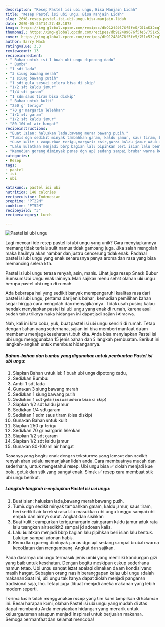 ```yaml
---
description: "Resep Pastel isi ubi ungu, Bisa Manjain Lidah"
title: "Resep Pastel isi ubi ungu, Bisa Manjain Lidah"
slug: 2698-resep-pastel-isi-ubi-ungu-bisa-manjain-lidah
date: 2020-05-25T14:27:48.107Z
image: https://img-global.cpcdn.com/recipes/db912489676f5fe5/751x532cq70/pastel-isi-ubi-ungu-foto-resep-utama.jpg
thumbnail: https://img-global.cpcdn.com/recipes/db912489676f5fe5/751x532cq70/pastel-isi-ubi-ungu-foto-resep-utama.jpg
cover: https://img-global.cpcdn.com/recipes/db912489676f5fe5/751x532cq70/pastel-isi-ubi-ungu-foto-resep-utama.jpg
author: Barry Mack
ratingvalue: 3.3
reviewcount: 13
recipeingredient:
- " Bahan untuk isi 1 buah ubi ungu dipotong dadu"
- " Bumbu"
- "1 sdt lada"
- "3 siung bawang merah"
- "1 siung bawang putih"
- "1 sdt gula sesuai selera bisa di skip"
- "1/2 sdt kaldu jamur"
- "1/4 sdt garam"
- "1 sdm saus tiram bisa diskip"
- " Bahan untuk kulit"
- "250 gr terigu"
- "70 gr margarin lelehkan"
- "1/2 sdt garam"
- "1/2 sdt kaldu jamur"
- "80-100 ml air hangat"
recipeinstructions:
- "Buat isian: haluskan lada,bawang merah bawang putih."
- "Tumis dgn sedikit minyak tambahkan garam, kaldu jamur, saus tiram, beri sedikit air koreksi rasa lalu masukkan ubi ungu tunggu sampai ubi empuk dan airnya surut. Angkat dan sisihkan"
- "Buat kulit : campurkan terigu,margarin cair,garam kaldu jamur aduk rata lalu tuangkan air sedikit2 sampai jd adonan kalis."
- "Lalu bulatkan menjadi bbrp bagian lalu pipihkan beri isian lalu bentuk. Lalukan sampai adonan habis."
- "Kemudian goreng diminyak panas dgn api sedang sampai brubah warna kecoklatan dan mengambang. Angkat dan sajikan."
categories:
- Resep
tags:
- pastel
- isi
- ubi

katakunci: pastel isi ubi 
nutrition: 148 calories
recipecuisine: Indonesian
preptime: "PT22M"
cooktime: "PT52M"
recipeyield: "3"
recipecategory: Lunch

---
```



![Pastel isi ubi ungu](https://img-global.cpcdn.com/recipes/db912489676f5fe5/751x532cq70/pastel-isi-ubi-ungu-foto-resep-utama.jpg)

Lagi mencari ide resep pastel isi ubi ungu yang unik? Cara menyiapkannya memang tidak terlalu sulit namun tidak gampang juga. Jika salah mengolah maka hasilnya akan hambar dan justru cenderung tidak enak. Padahal pastel isi ubi ungu yang enak seharusnya punya aroma dan rasa yang bisa memancing selera kita.

Pastel isi ubi ungu terasa renyah, asin, manis. Lihat juga resep Snack Bubur Sumsum Ubi Ungu enak lainnya. Mari sajikan menu sehat olahan ubi ungu berupa pastel ubi ungu di rumah.

Ada beberapa hal yang sedikit banyak mempengaruhi kualitas rasa dari pastel isi ubi ungu, pertama dari jenis bahan, kemudian pemilihan bahan segar hingga cara mengolah dan menyajikannya. Tidak usah pusing kalau hendak menyiapkan pastel isi ubi ungu yang enak di rumah, karena asal sudah tahu triknya maka hidangan ini dapat jadi sajian istimewa.


Nah, kali ini kita coba, yuk, buat pastel isi ubi ungu sendiri di rumah. Tetap dengan bahan yang sederhana, sajian ini bisa memberi manfaat dalam membantu menjaga kesehatan tubuh kita. Anda bisa menyiapkan Pastel isi ubi ungu menggunakan 15 jenis bahan dan 5 langkah pembuatan. Berikut ini langkah-langkah untuk membuat hidangannya.

<!--inarticleads1-->

##### Bahan-bahan dan bumbu yang digunakan untuk pembuatan Pastel isi ubi ungu:

1. Siapkan  Bahan untuk isi: 1 buah ubi ungu dipotong dadu,
1. Sediakan  Bumbu:
1. Ambil 1 sdt lada
1. Gunakan 3 siung bawang merah
1. Sediakan 1 siung bawang putih
1. Sediakan 1 sdt gula (sesuai selera bisa di skip)
1. Siapkan 1/2 sdt kaldu jamur
1. Sediakan 1/4 sdt garam
1. Sediakan 1 sdm saus tiram (bisa diskip)
1. Gunakan  Bahan untuk kulit
1. Siapkan 250 gr terigu
1. Sediakan 70 gr margarin lelehkan
1. Siapkan 1/2 sdt garam
1. Siapkan 1/2 sdt kaldu jamur
1. Gunakan 80-100 ml air hangat


Rasanya yang begitu enak dengan teksturnya yang lembut dan sedikit renyah akan selalu memanjakan lidah anda. Cara membuatnya mudah dan sederhana, untuk mengetahui resep. Ubi ungu bisa ✅ diolah menjadi kue bolu, getuk dan stik yang sangat enak. Simak ✅ resep cara membuat stik ubi ungu berikut. 

<!--inarticleads2-->

##### Langkah-langkah menyiapkan Pastel isi ubi ungu:

1. Buat isian: haluskan lada,bawang merah bawang putih.
1. Tumis dgn sedikit minyak tambahkan garam, kaldu jamur, saus tiram, beri sedikit air koreksi rasa lalu masukkan ubi ungu tunggu sampai ubi empuk dan airnya surut. Angkat dan sisihkan
1. Buat kulit : campurkan terigu,margarin cair,garam kaldu jamur aduk rata lalu tuangkan air sedikit2 sampai jd adonan kalis.
1. Lalu bulatkan menjadi bbrp bagian lalu pipihkan beri isian lalu bentuk. Lalukan sampai adonan habis.
1. Kemudian goreng diminyak panas dgn api sedang sampai brubah warna kecoklatan dan mengambang. Angkat dan sajikan.


Pada dasarnya ubi ungu termasuk jenis umbi yang memiliki kandungan gizi yang baik untuk kesehatan. Dengan begitu meskipun cukup sederhana namun tetap. Ubi ungu sangat lezat apalagi dimakan dalam kondisi yang masih hangat. Sebagian orang masih beranggapan kalau ubi ungu adalah makanan Saat ini, ubi ungu tak hanya dapat diolah menjadi panganan tradisional saja, lho. Tetapi juga dibuat menjadi aneka makanan yang lebih modern seperti. 

Terima kasih telah menggunakan resep yang tim kami tampilkan di halaman ini. Besar harapan kami, olahan Pastel isi ubi ungu yang mudah di atas dapat membantu Anda menyiapkan hidangan yang menarik untuk keluarga/teman ataupun menjadi inspirasi untuk berjualan makanan. Semoga bermanfaat dan selamat mencoba!
